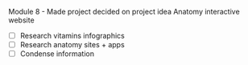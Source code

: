 Module 8 - Made project decided on project idea Anatomy interactive website

- [ ] Research vitamins infographics
- [ ] Research anatomy sites + apps
- [ ] Condense information
